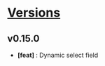 # [Versions](https://github.com/Tracktor/treege/releases)

## v0.15.0
- **[feat]** : Dynamic select field
